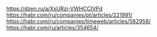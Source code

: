 https://dzen.ru/a/XsURzj-VWHCCIVPd
https://habr.com/ru/companies/pt/articles/221991/
https://habr.com/ru/companies/timeweb/articles/582958/
https://habr.com/ru/articles/354654/
